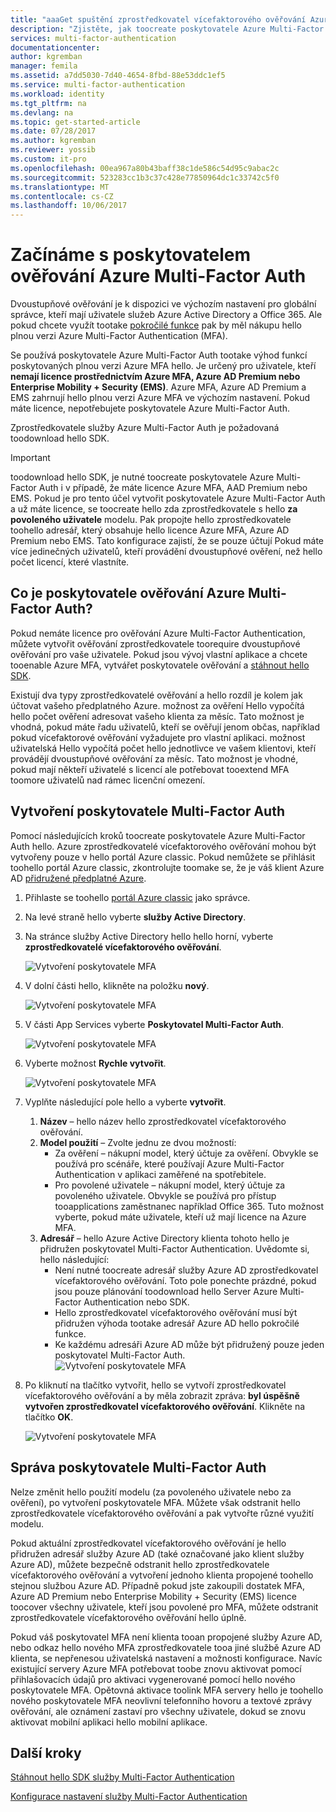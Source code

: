 ```yaml
---
title: "aaaGet spuštění zprostředkovatel vícefaktorového ověřování Azure | Microsoft Docs"
description: "Zjistěte, jak toocreate poskytovatele Azure Multi-Factor Auth."
services: multi-factor-authentication
documentationcenter: 
author: kgremban
manager: femila
ms.assetid: a7dd5030-7d40-4654-8fbd-88e53ddc1ef5
ms.service: multi-factor-authentication
ms.workload: identity
ms.tgt_pltfrm: na
ms.devlang: na
ms.topic: get-started-article
ms.date: 07/28/2017
ms.author: kgremban
ms.reviewer: yossib
ms.custom: it-pro
ms.openlocfilehash: 00ea967a80b43baff38c1de586c54d95c9abac2c
ms.sourcegitcommit: 523283cc1b3c37c428e77850964dc1c33742c5f0
ms.translationtype: MT
ms.contentlocale: cs-CZ
ms.lasthandoff: 10/06/2017
---
```

# <a name="getting-started-with-an-azure-multi-factor-auth-provider"></a>Začínáme s poskytovatelem ověřování Azure Multi-Factor Auth
Dvoustupňové ověřování je k dispozici ve výchozím nastavení pro globální správce, kteří mají uživatele služeb Azure Active Directory a Office 365. Ale pokud chcete využít tootake [pokročilé funkce](multi-factor-authentication-whats-next.md) pak by měl nákupu hello plnou verzi Azure Multi-Factor Authentication (MFA).

Se používá poskytovatele Azure Multi-Factor Auth tootake výhod funkcí poskytovaných plnou verzi Azure MFA hello. Je určený pro uživatele, kteří **nemají licence prostřednictvím Azure MFA, Azure AD Premium nebo Enterprise Mobility + Security (EMS)**.  Azure MFA, Azure AD Premium a EMS zahrnují hello plnou verzi Azure MFA ve výchozím nastavení. Pokud máte licence, nepotřebujete poskytovatele Azure Multi-Factor Auth.

Zprostředkovatele služby Azure Multi-Factor Auth je požadovaná toodownload hello SDK.

> [!IMPORTANT]
> toodownload hello SDK, je nutné toocreate poskytovatele Azure Multi-Factor Auth i v případě, že máte licence Azure MFA, AAD Premium nebo EMS.  Pokud je pro tento účel vytvořit poskytovatele Azure Multi-Factor Auth a už máte licence, se toocreate hello zda zprostředkovatele s hello **za povoleného uživatele** modelu. Pak propojte hello zprostředkovatele toohello adresář, který obsahuje hello licence Azure MFA, Azure AD Premium nebo EMS. Tato konfigurace zajistí, že se pouze účtují Pokud máte více jedinečných uživatelů, kteří provádění dvoustupňové ověření, než hello počet licencí, které vlastníte.

## <a name="what-is-an-azure-multi-factor-auth-provider"></a>Co je poskytovatele ověřování Azure Multi-Factor Auth?

Pokud nemáte licence pro ověřování Azure Multi-Factor Authentication, můžete vytvořit ověřování zprostředkovatele toorequire dvoustupňové ověřování pro vaše uživatele. Pokud jsou vývoj vlastní aplikace a chcete tooenable Azure MFA, vytvářet poskytovatele ověřování a [stáhnout hello SDK](multi-factor-authentication-sdk.md).

Existují dva typy zprostředkovatelé ověřování a hello rozdíl je kolem jak účtovat vašeho předplatného Azure. možnost za ověření Hello vypočítá hello počet ověření adresovat vašeho klienta za měsíc. Tato možnost je vhodná, pokud máte řadu uživatelů, kteří se ověřují jenom občas, například pokud vícefaktorové ověřování vyžadujete pro vlastní aplikaci. možnost uživatelská Hello vypočítá počet hello jednotlivce ve vašem klientovi, kteří provádějí dvoustupňové ověřování za měsíc. Tato možnost je vhodné, pokud mají někteří uživatelé s licencí ale potřebovat tooextend MFA toomore uživatelů nad rámec licenční omezení.

## <a name="create-a-multi-factor-auth-provider"></a>Vytvoření poskytovatele Multi-Factor Auth
Pomocí následujících kroků toocreate poskytovatele Azure Multi-Factor Auth hello. Azure zprostředkovatelé vícefaktorového ověřování mohou být vytvořeny pouze v hello portál Azure classic. Pokud nemůžete se přihlásit toohello portál Azure classic, zkontrolujte toomake se, že je váš klient Azure AD [přidružené předplatné Azure](../active-directory/active-directory-how-subscriptions-associated-directory.md). 

1. Přihlaste se toohello [portál Azure classic](https://manage.windowsazure.com) jako správce.
2. Na levé straně hello vyberte **služby Active Directory**.
3. Na stránce služby Active Directory hello hello horní, vyberte **zprostředkovatelé vícefaktorového ověřování**.
   
   ![Vytvoření poskytovatele MFA](./media/multi-factor-authentication-get-started-auth-provider/authprovider1.png)

4. V dolní části hello, klikněte na položku **nový**.
   
   ![Vytvoření poskytovatele MFA](./media/multi-factor-authentication-get-started-auth-provider/authprovider2.png)

5. V části App Services vyberte **Poskytovatel Multi-Factor Auth**.
   
   ![Vytvoření poskytovatele MFA](./media/multi-factor-authentication-get-started-auth-provider/authprovider3.png)

6. Vyberte možnost **Rychle vytvořit**.
   
   ![Vytvoření poskytovatele MFA](./media/multi-factor-authentication-get-started-auth-provider/authprovider4.png)

7. Vyplňte následující pole hello a vyberte **vytvořit**.
   1. **Název** – hello název hello zprostředkovatel vícefaktorového ověřování.
   2. **Model použití** – Zvolte jednu ze dvou možností:
      * Za ověření – nákupní model, který účtuje za ověření. Obvykle se používá pro scénáře, které používají Azure Multi-Factor Authentication v aplikaci zaměřené na spotřebitele.
      * Pro povolené uživatele – nákupní model, který účtuje za povoleného uživatele. Obvykle se používá pro přístup tooapplications zaměstnanec například Office 365. Tuto možnost vyberte, pokud máte uživatele, kteří už mají licence na Azure MFA.
   3. **Adresář** – hello Azure Active Directory klienta tohoto hello je přidružen poskytovatel Multi-Factor Authentication. Uvědomte si, hello následující:
      * Není nutné toocreate adresář služby Azure AD zprostředkovatel vícefaktorového ověřování. Toto pole ponechte prázdné, pokud jsou pouze plánování toodownload hello Server Azure Multi-Factor Authentication nebo SDK.
      * Hello zprostředkovatel vícefaktorového ověřování musí být přidružen výhoda tootake adresář Azure AD hello pokročilé funkce.
      * Ke každému adresáři Azure AD může být přidružený pouze jeden poskytovatel Multi-Factor Auth.  
      ![Vytvoření poskytovatele MFA](./media/multi-factor-authentication-get-started-auth-provider/authprovider5.png)

8. Po kliknutí na tlačítko vytvořit, hello se vytvoří zprostředkovatel vícefaktorového ověřování a by měla zobrazit zpráva: **byl úspěšně vytvořen zprostředkovatel vícefaktorového ověřování**. Klikněte na tlačítko **OK**.  
   
   ![Vytvoření poskytovatele MFA](./media/multi-factor-authentication-get-started-auth-provider/authprovider6.png)  

## <a name="manage-your-multi-factor-auth-provider"></a>Správa poskytovatele Multi-Factor Auth

Nelze změnit hello použití modelu (za povoleného uživatele nebo za ověření), po vytvoření poskytovatele MFA. Můžete však odstranit hello zprostředkovatele vícefaktorového ověřování a pak vytvořte různé využití modelu.

Pokud aktuální zprostředkovatel vícefaktorového ověřování je hello přidružen adresář služby Azure AD (také označované jako klient služby Azure AD), můžete bezpečně odstranit hello zprostředkovatele vícefaktorového ověřování a vytvoření jednoho klienta propojené toohello stejnou službou Azure AD. Případně pokud jste zakoupili dostatek MFA, Azure AD Premium nebo Enterprise Mobility + Security (EMS) licence toocover všechny uživatele, kteří jsou povolené pro MFA, můžete odstranit zprostředkovatele vícefaktorového ověřování hello úplně.

Pokud váš poskytovatel MFA není klienta tooan propojené služby Azure AD, nebo odkaz hello nového MFA zprostředkovatele tooa jiné službě Azure AD klienta, se nepřenesou uživatelská nastavení a možnosti konfigurace. Navíc existující servery Azure MFA potřebovat toobe znovu aktivovat pomocí přihlašovacích údajů pro aktivaci vygenerované pomocí hello nového poskytovatele MFA. Opětovná aktivace toolink MFA servery hello je toohello nového poskytovatele MFA neovlivní telefonního hovoru a textové zprávy ověřování, ale oznámení zastaví pro všechny uživatele, dokud se znovu aktivovat mobilní aplikaci hello mobilní aplikace.

## <a name="next-steps"></a>Další kroky

[Stáhnout hello SDK služby Multi-Factor Authentication](multi-factor-authentication-sdk.md)

[Konfigurace nastavení služby Multi-Factor Authentication](multi-factor-authentication-whats-next.md)
